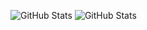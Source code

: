 ![GitHub Stats](https://github-readme-streak-stats.herokuapp.com/?user=DenizGazitepe&theme=tokyonight&hide_border=true)
![GitHub Stats](https://github-readme-stats.vercel.app/api?username=DenizGazitepe&theme=tokyonight&show_icons=true&hide_border=true&count_private=true)
